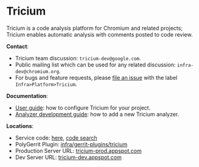 # Tricium

Tricium is a code analysis platform for Chromium and related projects;
Tricium enables automatic analysis with comments posted to code review.

**Contact**:

*   Tricium team discussion: `tricium-dev@google.com`.
*   Public mailing list which can be used for any related discussion:
    `infra-dev@chromium.org`.
*   For bugs and feature requests, please [file an issue](https://bugs.chromium.org/p/chromium/issues/entry?components=Infra%3EPlatform%3ETricium)
    with the label `Infra>Platform>Tricium`.

**Documentation**:

*   [User guide](docs/user-guide.md): how to configure Tricium for your project.
*   [Analyzer development guide](docs/contribute.md): how to add a new Tricium analyzer.

**Locations**:

*   Service code:
    [here](https://chromium.googlesource.com/infra/infra/+/master/go/src/infra/tricium/),
    [code search](https://cs.chromium.org/chromium/infra/go/src/infra/tricium/)
*   PolyGerrit Plugin:
    [infra/gerrit-plugins/tricium](https://chromium.googlesource.com/infra/gerrit-plugins/tricium)
*   Production Server URL: [tricium-prod.appspot.com](https://tricium-prod.appspot.com/)
*   Dev Server URL: [tricium-dev.appspot.com](https://tricium-dev.appspot.com/)
